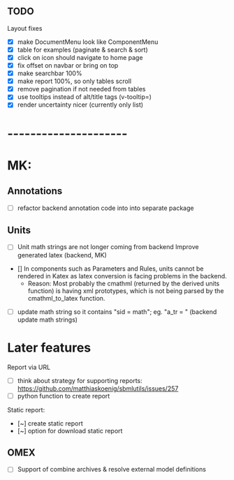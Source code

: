 ## TODO
Layout fixes
- [x] make DocumentMenu look like ComponentMenu
- [x] table for examples (paginate & search & sort)
- [x] click on icon should navigate to home page 
- [x] fix offset on navbar or bring on top  
- [x] make searchbar 100%  
- [x] make report 100%, so only tables scroll
- [x] remove pagination if not needed from tables
- [x] use tooltips instead of alt/title tags (v-tooltip=)  
- [x] render uncertainty nicer (currently only list)

# ---------------------    
# MK:
## Annotations
- [ ] refactor backend annotation code into into separate package

## Units
- [ ] Unit math strings are not longer coming from backend
Improve generated latex (backend, MK)
- [] In components such as Parameters and Rules, units cannot be rendered in Katex as latex conversion is facing problems in the backend.
    - Reason: Most probably the cmathml (returned by the derived units function) is having xml prototypes, which is not being parsed by the cmathml_to_latex function. 
- [ ] update math string so it contains "sid = math"; eg. "a_tr = " (backend update math strings)

# Later features
Report via URL 
- [ ] think about strategy for supporting reports: https://github.com/matthiaskoenig/sbmlutils/issues/257
- [ ] python function to create report

Static report:
- [~] create static report 
- [~] option for download static report

## OMEX
- [ ] Support of combine archives & resolve external model definitions
